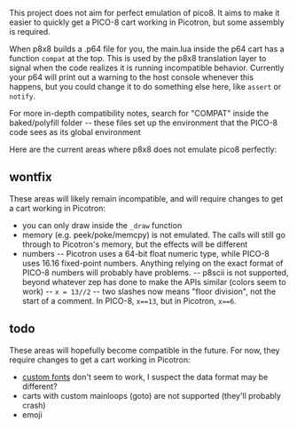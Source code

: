This project does not aim for perfect emulation of pico8. It aims to make it easier to quickly get a PICO-8 cart working in Picotron, but some assembly is required.

When p8x8 builds a .p64 file for you, the main.lua inside the p64 cart has a function `compat` at the top. This is used by the p8x8 translation layer to signal when the code realizes it is running incompatible behavior. Currently your p64 will print out a warning to the host console whenever this happens, but you could change it to do something else here, like `assert` or `notify`.

For more in-depth compatibility notes, search for "COMPAT" inside the baked/polyfill folder -- these files set up the environment that the PICO-8 code sees as its global environment

Here are the current areas where p8x8 does not emulate pico8 perfectly:

## wontfix

These areas will likely remain incompatible, and will require changes to get a cart working in Picotron:

- you can only draw inside the `_draw` function
- memory (e.g. peek/poke/memcpy) is not emulated. The calls will still go through to Picotron's memory, but the effects will be different
- numbers -- Picotron uses a 64-bit float numeric type, while PICO-8 uses 16.16 fixed-point numbers. Anything relying on the exact format of PICO-8 numbers will probably have problems.
-- p8scii is not supported, beyond whatever zep has done to make the APIs similar (colors seem to work)
-- `x = 13//2` -- two slashes now means "floor division", not the start of a comment. In PICO-8, `x==13`, but in Picotron, `x==6`.

## todo

These areas will hopefully become compatible in the future. For now, they require changes to get a cart working in Picotron:

- [custom fonts](https://github.com/pancelor/p8x8/issues/4) don't seem to work, I suspect the data format may be different?
- carts with custom mainloops (goto) are not supported (they'll probably crash)
- emoji
